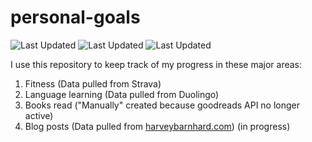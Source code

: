 # personal-goals
![Last Updated](https://img.shields.io/date/1614736116?color=FC4C02&label=Fitness%20Updated&logo=strava)
![Last Updated](https://img.shields.io/date/1614736116?color=7ac70c&label=Language%20Updated&logo=duolingo)
![Last Updated](https://img.shields.io/date/1614736116?color=e9e5cd&label=Books%20Updated&logo=goodreads)

I use this repository to keep track of my progress in these major areas:

1. Fitness (Data pulled from Strava)
2. Language learning (Data pulled from Duolingo)
3. Books read ("Manually" created because goodreads API no longer active)
4. Blog posts (Data pulled from [harveybarnhard.com](https://harveybarnhard.com)) (in progress)
